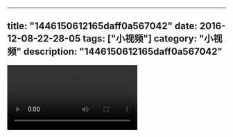 
---
title: "1446150612165daff0a567042"
date: 2016-12-08-22-28-05
tags: ["小视频"]
category: "小视频"
description: "1446150612165daff0a567042"
---
<video src="http://ohtsqip0g.bkt.clouddn.com/1446150612165daff0a567042.mp4" controls="controls"></video>

